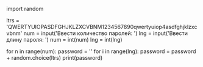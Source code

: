 import random

ltrs = 'QWERTYUIOPASDFGHJKLZXCVBNM1234567890qwertyuiop4asdfghjklzxcvbnm'
num = input('Ввести количество паролей: ')
lng = input('Ввести длину пароля: ')
num = int(num)
lng = int(lng)

for n in range(num):
 password = ''
for i in range(lng):
 password = password + random.choice(ltrs)
print(password)
